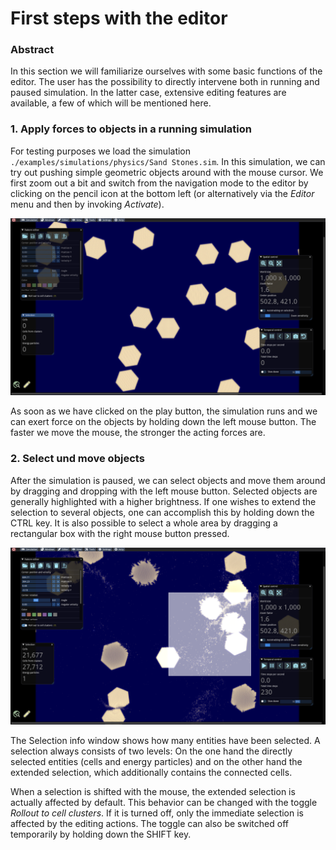 # First steps with the editor

### Abstract

In this section we will familiarize ourselves with some basic functions of the editor. The user has the possibility to directly intervene both in running and paused simulation. In the latter case, extensive editing features are available, a few of which will be mentioned here.

### 1. Apply forces to objects in a running simulation

For testing purposes we load the simulation `./examples/simulations/physics/Sand Stones.sim`. In this simulation, we can try out pushing simple geometric objects around with the mouse cursor. We first zoom out a bit and switch from the navigation mode to the editor by clicking on the pencil icon at the bottom left (or alternatively via the _Editor_ menu and then by invoking _Activate_).

![Initial configuration of Sand Stones.sim](<../.gitbook/assets/sand stones.png>)

As soon as we have clicked on the play button, the simulation runs and we can exert force on the objects by holding down the left mouse button. The faster we move the mouse, the stronger the acting forces are.

### 2. Select und move objects

After the simulation is paused, we can select objects and move them around by dragging and dropping with the left mouse button. Selected objects are generally highlighted with a higher brightness. If one wishes to extend the selection to several objects, one can accomplish this by holding down the CTRL key. It is also possible to select a whole area by dragging a rectangular box with the right mouse button pressed.

![Rectangular selection area](<../.gitbook/assets/rectangular selection.png>)

The Selection info window shows how many entities have been selected. A selection always consists of two levels: On the one hand the directly selected entities (cells and energy particles) and on the other hand the extended selection, which additionally contains the connected cells.

When a selection is shifted with the mouse, the extended selection is actually affected by default. This behavior can be changed with the toggle _Rollout to cell clusters_. If it is turned off, only the immediate selection is affected by the editing actions. The toggle can also be switched off temporarily by holding down the SHIFT key.
